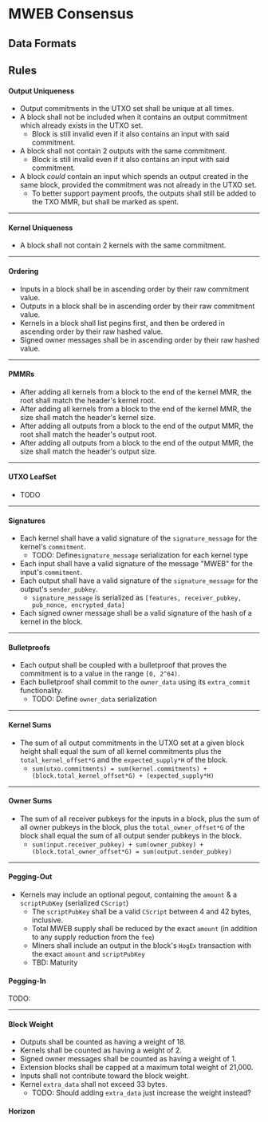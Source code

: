 # MWEB Consensus

## Data Formats


## Rules

#### Output Uniqueness

* Output commitments in the UTXO set shall be unique at all times.
* A block shall not be included when it contains an output commitment which already exists in the UTXO set.
  * Block is still invalid even if it also contains an input with said commitment.
* A block shall not contain 2 outputs with the same commitment.
  * Block is still invalid even if it also contains an input with said commitment.
* A block *could* contain an input which spends an output created in the same block, provided the commitment was not already in the UTXO set.
  * To better support payment proofs, the outputs shall still be added to the TXO MMR, but shall be marked as spent.
---

#### Kernel Uniqueness

* A block shall not contain 2 kernels with the same commitment.
---

#### Ordering

* Inputs in a block shall be in ascending order by their raw commitment value.
* Outputs in a block shall be in ascending order by their raw commitment value.
* Kernels in a block shall list pegins first, and then be ordered in ascending order by their raw hashed value.
* Signed owner messages shall be in ascending order by their raw hashed value.
---

#### PMMRs

* After adding all kernels from a block to the end of the kernel MMR, the root shall match the header's kernel root.
* After adding all kernels from a block to the end of the kernel MMR, the size shall match the header's kernel size.
* After adding all outputs from a block to the end of the output MMR, the root shall match the header's output root.
* After adding all outputs from a block to the end of the output MMR, the size shall match the header's output size.
---

#### UTXO LeafSet

* TODO
---

#### Signatures

* Each kernel shall have a valid signature of the `signature_message` for the kernel's `commitment`.
  * TODO: Define`signature_message` serialization for each kernel type
* Each input shall have a valid signature of the message "MWEB" for the input's `commitment`.
* Each output shall have a valid signature of the `signature_message` for the output's `sender_pubkey`.
  * `signature_message` is serialized as `[features, receiver_pubkey, pub_nonce, encrypted_data]`
* Each signed owner message shall be a valid signature of the hash of a kernel in the block.
---

#### Bulletproofs

* Each output shall be coupled with a bulletproof that proves the commitment is to a value in the range `[0, 2^64)`.
* Each bulletproof shall commit to the `owner_data` using its `extra_commit` functionality.
  * TODO: Define `owner_data` serialization
---

#### Kernel Sums

* The sum of all output commitments in the UTXO set at a given block height shall equal the sum of all kernel commitments plus the `total_kernel_offset*G` and the `expected_supply*H` of the block.
  * `sum(utxo.commitments) = sum(kernel.commitments) + (block.total_kernel_offset*G) + (expected_supply*H)`
---

#### Owner Sums

* The sum of all receiver pubkeys for the inputs in a block, plus the sum of all owner pubkeys in the block, plus the `total_owner_offset*G` of the block shall equal the sum of all output sender pubkeys in the block.
  * `sum(input.receiver_pubkey) + sum(owner_pubkey) + (block.total_owner_offset*G) = sum(output.sender_pubkey)`
---

#### Pegging-Out

* Kernels may include an optional pegout, containing the `amount` & a `scriptPubKey` (serialized `CScript`)
  * The `scriptPubKey` shall be a valid `CScript` between 4 and 42 bytes, inclusive.
  * Total MWEB supply shall be reduced by the exact `amount` (in addition to any supply reduction from the `fee`)
  * Miners shall include an output in the block's `HogEx` transaction with the exact `amount` and `scriptPubKey`
  * TBD: Maturity

#### Pegging-In

TODO: 

---

#### Block Weight

* Outputs shall be counted as having a weight of 18.
* Kernels shall be counted as having a weight of 2.
* Signed owner messages shall be counted as having a weight of 1.
* Extension blocks shall be capped at a maximum total weight of 21,000.
* Inputs shall not contribute toward the block weight.
* Kernel `extra_data` shall not exceed 33 bytes.
  * TODO: Should adding `extra_data` just increase the weight instead?

#### Horizon